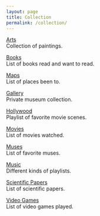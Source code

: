 ```yaml
---
layout: page
title: Collection
permalink: /collection/
---
```


<a href="https://www.wikiart.org/en/profile/621009b79e43633518f85ad8/albums/favourites">Arts</a>
<br>
Collection of paintings.

<a href="https://www.goodreads.com/review/list/95737422?shelf=read&sort=date_added">Books</a>
<br>
List of books read and want to read.

[Maps](/maps)
<br>
List of places been to.

<a href="https://artsandculture.google.com/favorite/group/DQLi1CtOtzUCLg">Gallery</a>
<br>
Private museum collection.

<a href="https://www.youtube.com/playlist?list=PL3IOQtA2di8PGpOAp6xcoCYFhYT-zn2GV">Hollywood</a>
<br>
Playlist of favorite movie scenes.

<a href="https://www.imdb.com/user/ur85826373/watchlist?sort=date_added%2Cdesc&view=detail">Movies</a>
<br>
List of movies watched.

[Muses](/muses)
<br>
List of favorite muses.

<a href="https://www.youtube.com/playlist?list=PL3IOQtA2di8P_t579vfZJUjdLs8fgK0H8">Music</a>
<br>
Different kinds of playlists.

<a href="https://search.worldcat.org/lists/e5a60fd2-2a1c-4955-ad18-7e11acc51338">Scientific Papers</a>
<br>
List of scientific papers.

<a href="https://www.imdb.com/list/ls567765043">Video Games</a>
<br>
List of video games played.
